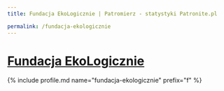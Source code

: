 ```yaml
---
title: Fundacja EkoLogicznie | Patromierz - statystyki Patronite.pl

permalink: /fundacja-ekologicznie
---
```


# [Fundacja EkoLogicznie](https://patronite.pl/fundacja-ekologicznie)

{% include profile.md name="fundacja-ekologicznie" prefix="f" %}
